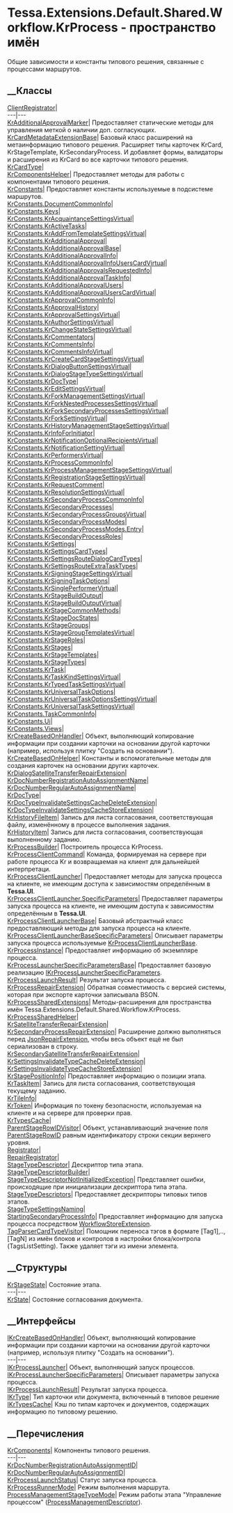 # Tessa.Extensions.Default.Shared.Workflow.KrProcess - пространство имён
Общие зависимости и константы типового решения, связанные с процессами
маршрутов.
##  __Классы
[ClientRegistrator](T_Tessa_Extensions_Default_Shared_Workflow_KrProcess_ClientRegistrator.htm)|  
---|---  
[KrAdditionalApprovalMarker](T_Tessa_Extensions_Default_Shared_Workflow_KrProcess_KrAdditionalApprovalMarker.htm)|
Предоставляет статические методы для управления меткой о наличии доп.
согласующих.  
[KrCardMetadataExtensionBase](T_Tessa_Extensions_Default_Shared_Workflow_KrProcess_KrCardMetadataExtensionBase.htm)|
Базовый класс расширений на метаинформацию типового решения. Расширяет типы
карточек KrCard, KrStageTemplate, KrSecondaryProcess. И добавляет формы,
валидаторы и расширения из KrCard во все карточки типового решения.  
[KrCardType](T_Tessa_Extensions_Default_Shared_Workflow_KrProcess_KrCardType.htm)|  
[KrComponentsHelper](T_Tessa_Extensions_Default_Shared_Workflow_KrProcess_KrComponentsHelper.htm)|
Предоставляет методы для работы с компонентами типового решения.  
[KrConstants](T_Tessa_Extensions_Default_Shared_Workflow_KrProcess_KrConstants.htm)|
Предоставляет константы используемые в подсистеме маршрутов.  
[KrConstants.DocumentCommonInfo](T_Tessa_Extensions_Default_Shared_Workflow_KrProcess_KrConstants_DocumentCommonInfo.htm)|  
[KrConstants.Keys](T_Tessa_Extensions_Default_Shared_Workflow_KrProcess_KrConstants_Keys.htm)|  
[KrConstants.KrAcquaintanceSettingsVirtual](T_Tessa_Extensions_Default_Shared_Workflow_KrProcess_KrConstants_KrAcquaintanceSettingsVirtual.htm)|  
[KrConstants.KrActiveTasks](T_Tessa_Extensions_Default_Shared_Workflow_KrProcess_KrConstants_KrActiveTasks.htm)|  
[KrConstants.KrAddFromTemplateSettingsVirtual](T_Tessa_Extensions_Default_Shared_Workflow_KrProcess_KrConstants_KrAddFromTemplateSettingsVirtual.htm)|  
[KrConstants.KrAdditionalApproval](T_Tessa_Extensions_Default_Shared_Workflow_KrProcess_KrConstants_KrAdditionalApproval.htm)|  
[KrConstants.KrAdditionalApprovalBase](T_Tessa_Extensions_Default_Shared_Workflow_KrProcess_KrConstants_KrAdditionalApprovalBase.htm)|  
[KrConstants.KrAdditionalApprovalInfo](T_Tessa_Extensions_Default_Shared_Workflow_KrProcess_KrConstants_KrAdditionalApprovalInfo.htm)|  
[KrConstants.KrAdditionalApprovalInfoUsersCardVirtual](T_Tessa_Extensions_Default_Shared_Workflow_KrProcess_KrConstants_KrAdditionalApprovalInfoUsersCardVirtual.htm)|  
[KrConstants.KrAdditionalApprovalsRequestedInfo](T_Tessa_Extensions_Default_Shared_Workflow_KrProcess_KrConstants_KrAdditionalApprovalsRequestedInfo.htm)|  
[KrConstants.KrAdditionalApprovalTaskInfo](T_Tessa_Extensions_Default_Shared_Workflow_KrProcess_KrConstants_KrAdditionalApprovalTaskInfo.htm)|  
[KrConstants.KrAdditionalApprovalUsers](T_Tessa_Extensions_Default_Shared_Workflow_KrProcess_KrConstants_KrAdditionalApprovalUsers.htm)|  
[KrConstants.KrAdditionalApprovalUsersCardVirtual](T_Tessa_Extensions_Default_Shared_Workflow_KrProcess_KrConstants_KrAdditionalApprovalUsersCardVirtual.htm)|  
[KrConstants.KrApprovalCommonInfo](T_Tessa_Extensions_Default_Shared_Workflow_KrProcess_KrConstants_KrApprovalCommonInfo.htm)|  
[KrConstants.KrApprovalHistory](T_Tessa_Extensions_Default_Shared_Workflow_KrProcess_KrConstants_KrApprovalHistory.htm)|  
[KrConstants.KrApprovalSettingsVirtual](T_Tessa_Extensions_Default_Shared_Workflow_KrProcess_KrConstants_KrApprovalSettingsVirtual.htm)|  
[KrConstants.KrAuthorSettingsVirtual](T_Tessa_Extensions_Default_Shared_Workflow_KrProcess_KrConstants_KrAuthorSettingsVirtual.htm)|  
[KrConstants.KrChangeStateSettingsVirtual](T_Tessa_Extensions_Default_Shared_Workflow_KrProcess_KrConstants_KrChangeStateSettingsVirtual.htm)|  
[KrConstants.KrCommentators](T_Tessa_Extensions_Default_Shared_Workflow_KrProcess_KrConstants_KrCommentators.htm)|  
[KrConstants.KrCommentsInfo](T_Tessa_Extensions_Default_Shared_Workflow_KrProcess_KrConstants_KrCommentsInfo.htm)|  
[KrConstants.KrCommentsInfoVirtual](T_Tessa_Extensions_Default_Shared_Workflow_KrProcess_KrConstants_KrCommentsInfoVirtual.htm)|  
[KrConstants.KrCreateCardStageSettingsVirtual](T_Tessa_Extensions_Default_Shared_Workflow_KrProcess_KrConstants_KrCreateCardStageSettingsVirtual.htm)|  
[KrConstants.KrDialogButtonSettingsVirtual](T_Tessa_Extensions_Default_Shared_Workflow_KrProcess_KrConstants_KrDialogButtonSettingsVirtual.htm)|  
[KrConstants.KrDialogStageTypeSettingsVirtual](T_Tessa_Extensions_Default_Shared_Workflow_KrProcess_KrConstants_KrDialogStageTypeSettingsVirtual.htm)|  
[KrConstants.KrDocType](T_Tessa_Extensions_Default_Shared_Workflow_KrProcess_KrConstants_KrDocType.htm)|  
[KrConstants.KrEditSettingsVirtual](T_Tessa_Extensions_Default_Shared_Workflow_KrProcess_KrConstants_KrEditSettingsVirtual.htm)|  
[KrConstants.KrForkManagementSettingsVirtual](T_Tessa_Extensions_Default_Shared_Workflow_KrProcess_KrConstants_KrForkManagementSettingsVirtual.htm)|  
[KrConstants.KrForkNestedProcessesSettingsVirtual](T_Tessa_Extensions_Default_Shared_Workflow_KrProcess_KrConstants_KrForkNestedProcessesSettingsVirtual.htm)|  
[KrConstants.KrForkSecondaryProcessesSettingsVirtual](T_Tessa_Extensions_Default_Shared_Workflow_KrProcess_KrConstants_KrForkSecondaryProcessesSettingsVirtual.htm)|  
[KrConstants.KrForkSettingsVirtual](T_Tessa_Extensions_Default_Shared_Workflow_KrProcess_KrConstants_KrForkSettingsVirtual.htm)|  
[KrConstants.KrHistoryManagementStageSettingsVirtual](T_Tessa_Extensions_Default_Shared_Workflow_KrProcess_KrConstants_KrHistoryManagementStageSettingsVirtual.htm)|  
[KrConstants.KrInfoForInitiator](T_Tessa_Extensions_Default_Shared_Workflow_KrProcess_KrConstants_KrInfoForInitiator.htm)|  
[KrConstants.KrNotificationOptionalRecipientsVirtual](T_Tessa_Extensions_Default_Shared_Workflow_KrProcess_KrConstants_KrNotificationOptionalRecipientsVirtual.htm)|  
[KrConstants.KrNotificationSettingVirtual](T_Tessa_Extensions_Default_Shared_Workflow_KrProcess_KrConstants_KrNotificationSettingVirtual.htm)|  
[KrConstants.KrPerformersVirtual](T_Tessa_Extensions_Default_Shared_Workflow_KrProcess_KrConstants_KrPerformersVirtual.htm)|  
[KrConstants.KrProcessCommonInfo](T_Tessa_Extensions_Default_Shared_Workflow_KrProcess_KrConstants_KrProcessCommonInfo.htm)|  
[KrConstants.KrProcessManagementStageSettingsVirtual](T_Tessa_Extensions_Default_Shared_Workflow_KrProcess_KrConstants_KrProcessManagementStageSettingsVirtual.htm)|  
[KrConstants.KrRegistrationStageSettingsVirtual](T_Tessa_Extensions_Default_Shared_Workflow_KrProcess_KrConstants_KrRegistrationStageSettingsVirtual.htm)|  
[KrConstants.KrRequestComment](T_Tessa_Extensions_Default_Shared_Workflow_KrProcess_KrConstants_KrRequestComment.htm)|  
[KrConstants.KrResolutionSettingsVirtual](T_Tessa_Extensions_Default_Shared_Workflow_KrProcess_KrConstants_KrResolutionSettingsVirtual.htm)|  
[KrConstants.KrSecondaryProcessCommonInfo](T_Tessa_Extensions_Default_Shared_Workflow_KrProcess_KrConstants_KrSecondaryProcessCommonInfo.htm)|  
[KrConstants.KrSecondaryProcesses](T_Tessa_Extensions_Default_Shared_Workflow_KrProcess_KrConstants_KrSecondaryProcesses.htm)|  
[KrConstants.KrSecondaryProcessGroupsVirtual](T_Tessa_Extensions_Default_Shared_Workflow_KrProcess_KrConstants_KrSecondaryProcessGroupsVirtual.htm)|  
[KrConstants.KrSecondaryProcessModes](T_Tessa_Extensions_Default_Shared_Workflow_KrProcess_KrConstants_KrSecondaryProcessModes.htm)|  
[KrConstants.KrSecondaryProcessModes.Entry](T_Tessa_Extensions_Default_Shared_Workflow_KrProcess_KrConstants_KrSecondaryProcessModes_Entry.htm)|  
[KrConstants.KrSecondaryProcessRoles](T_Tessa_Extensions_Default_Shared_Workflow_KrProcess_KrConstants_KrSecondaryProcessRoles.htm)|  
[KrConstants.KrSettings](T_Tessa_Extensions_Default_Shared_Workflow_KrProcess_KrConstants_KrSettings.htm)|  
[KrConstants.KrSettingsCardTypes](T_Tessa_Extensions_Default_Shared_Workflow_KrProcess_KrConstants_KrSettingsCardTypes.htm)|  
[KrConstants.KrSettingsRouteDialogCardTypes](T_Tessa_Extensions_Default_Shared_Workflow_KrProcess_KrConstants_KrSettingsRouteDialogCardTypes.htm)|  
[KrConstants.KrSettingsRouteExtraTaskTypes](T_Tessa_Extensions_Default_Shared_Workflow_KrProcess_KrConstants_KrSettingsRouteExtraTaskTypes.htm)|  
[KrConstants.KrSigningStageSettingsVirtual](T_Tessa_Extensions_Default_Shared_Workflow_KrProcess_KrConstants_KrSigningStageSettingsVirtual.htm)|  
[KrConstants.KrSigningTaskOptions](T_Tessa_Extensions_Default_Shared_Workflow_KrProcess_KrConstants_KrSigningTaskOptions.htm)|  
[KrConstants.KrSinglePerformerVirtual](T_Tessa_Extensions_Default_Shared_Workflow_KrProcess_KrConstants_KrSinglePerformerVirtual.htm)|  
[KrConstants.KrStageBuildOutput](T_Tessa_Extensions_Default_Shared_Workflow_KrProcess_KrConstants_KrStageBuildOutput.htm)|  
[KrConstants.KrStageBuildOutputVirtual](T_Tessa_Extensions_Default_Shared_Workflow_KrProcess_KrConstants_KrStageBuildOutputVirtual.htm)|  
[KrConstants.KrStageCommonMethods](T_Tessa_Extensions_Default_Shared_Workflow_KrProcess_KrConstants_KrStageCommonMethods.htm)|  
[KrConstants.KrStageDocStates](T_Tessa_Extensions_Default_Shared_Workflow_KrProcess_KrConstants_KrStageDocStates.htm)|  
[KrConstants.KrStageGroups](T_Tessa_Extensions_Default_Shared_Workflow_KrProcess_KrConstants_KrStageGroups.htm)|  
[KrConstants.KrStageGroupTemplatesVirtual](T_Tessa_Extensions_Default_Shared_Workflow_KrProcess_KrConstants_KrStageGroupTemplatesVirtual.htm)|  
[KrConstants.KrStageRoles](T_Tessa_Extensions_Default_Shared_Workflow_KrProcess_KrConstants_KrStageRoles.htm)|  
[KrConstants.KrStages](T_Tessa_Extensions_Default_Shared_Workflow_KrProcess_KrConstants_KrStages.htm)|  
[KrConstants.KrStageTemplates](T_Tessa_Extensions_Default_Shared_Workflow_KrProcess_KrConstants_KrStageTemplates.htm)|  
[KrConstants.KrStageTypes](T_Tessa_Extensions_Default_Shared_Workflow_KrProcess_KrConstants_KrStageTypes.htm)|  
[KrConstants.KrTask](T_Tessa_Extensions_Default_Shared_Workflow_KrProcess_KrConstants_KrTask.htm)|  
[KrConstants.KrTaskKindSettingsVirtual](T_Tessa_Extensions_Default_Shared_Workflow_KrProcess_KrConstants_KrTaskKindSettingsVirtual.htm)|  
[KrConstants.KrTypedTaskSettingsVirtual](T_Tessa_Extensions_Default_Shared_Workflow_KrProcess_KrConstants_KrTypedTaskSettingsVirtual.htm)|  
[KrConstants.KrUniversalTaskOptions](T_Tessa_Extensions_Default_Shared_Workflow_KrProcess_KrConstants_KrUniversalTaskOptions.htm)|  
[KrConstants.KrUniversalTaskOptionsSettingsVirtual](T_Tessa_Extensions_Default_Shared_Workflow_KrProcess_KrConstants_KrUniversalTaskOptionsSettingsVirtual.htm)|  
[KrConstants.KrUniversalTaskSettingsVirtual](T_Tessa_Extensions_Default_Shared_Workflow_KrProcess_KrConstants_KrUniversalTaskSettingsVirtual.htm)|  
[KrConstants.TaskCommonInfo](T_Tessa_Extensions_Default_Shared_Workflow_KrProcess_KrConstants_TaskCommonInfo.htm)|  
[KrConstants.Ui](T_Tessa_Extensions_Default_Shared_Workflow_KrProcess_KrConstants_Ui.htm)|  
[KrConstants.Views](T_Tessa_Extensions_Default_Shared_Workflow_KrProcess_KrConstants_Views.htm)|  
[KrCreateBasedOnHandler](T_Tessa_Extensions_Default_Shared_Workflow_KrProcess_KrCreateBasedOnHandler.htm)|
Объект, выполняющий копирование информации при создании карточки на основании
другой карточки (например, используя плитку "Создать на основании").  
[KrCreateBasedOnHelper](T_Tessa_Extensions_Default_Shared_Workflow_KrProcess_KrCreateBasedOnHelper.htm)|
Константы и вспомогательные методы для создания карточек на основании других
карточек.  
[KrDialogSatelliteTransferRepairExtension](T_Tessa_Extensions_Default_Shared_Workflow_KrProcess_KrDialogSatelliteTransferRepairExtension.htm)|  
[KrDocNumberRegistrationAutoAssignmentName](T_Tessa_Extensions_Default_Shared_Workflow_KrProcess_KrDocNumberRegistrationAutoAssignmentName.htm)|  
[KrDocNumberRegularAutoAssignmentName](T_Tessa_Extensions_Default_Shared_Workflow_KrProcess_KrDocNumberRegularAutoAssignmentName.htm)|  
[KrDocType](T_Tessa_Extensions_Default_Shared_Workflow_KrProcess_KrDocType.htm)|  
[KrDocTypeInvalidateSettingsCacheDeleteExtension](T_Tessa_Extensions_Default_Shared_Workflow_KrProcess_KrDocTypeInvalidateSettingsCacheDeleteExtension.htm)|  
[KrDocTypeInvalidateSettingsCacheStoreExtension](T_Tessa_Extensions_Default_Shared_Workflow_KrProcess_KrDocTypeInvalidateSettingsCacheStoreExtension.htm)|  
[KrHistoryFileItem](T_Tessa_Extensions_Default_Shared_Workflow_KrProcess_KrHistoryFileItem.htm)|
Запись для листа согласования, соответствующая файлу, изменённому в процессе
выполнения задания.  
[KrHistoryItem](T_Tessa_Extensions_Default_Shared_Workflow_KrProcess_KrHistoryItem.htm)|
Запись для листа согласования, соответствующая выполненному заданию.  
[KrProcessBuilder](T_Tessa_Extensions_Default_Shared_Workflow_KrProcess_KrProcessBuilder.htm)|
Построитель процесса KrProcess.  
[KrProcessClientCommand](T_Tessa_Extensions_Default_Shared_Workflow_KrProcess_KrProcessClientCommand.htm)|
Команда, формируемая на сервере при работе процесса Kr и возвращаемая на
клиент для дальнейшей интерпретаци.  
[KrProcessClientLauncher](T_Tessa_Extensions_Default_Shared_Workflow_KrProcess_KrProcessClientLauncher.htm)|
Предоставляет методы для запуска процесса на клиенте, не имеющим доступа к
зависимостям определённым в **Tessa.UI**.  
[KrProcessClientLauncher.SpecificParameters](T_Tessa_Extensions_Default_Shared_Workflow_KrProcess_KrProcessClientLauncher_SpecificParameters.htm)|
Предоставляет параметры запуска процесса на клиенте, не имеющим доступа к
зависимостям определённым в **Tessa.UI**.  
[KrProcessClientLauncherBase](T_Tessa_Extensions_Default_Shared_Workflow_KrProcess_KrProcessClientLauncherBase.htm)|
Базовый абстрактный класс предоставляющий методы для запуска процесса на
клиенте.  
[KrProcessClientLauncherBaseSpecificParameters](T_Tessa_Extensions_Default_Shared_Workflow_KrProcess_KrProcessClientLauncherBaseSpecificParameters.htm)|
Описывает параметры запуска процесса используемые
[KrProcessClientLauncherBase](T_Tessa_Extensions_Default_Shared_Workflow_KrProcess_KrProcessClientLauncherBase.htm).  
[KrProcessInstance](T_Tessa_Extensions_Default_Shared_Workflow_KrProcess_KrProcessInstance.htm)|
Предоставляет информацию об экземпляре процесса.  
[KrProcessLauncherSpecificParametersBase](T_Tessa_Extensions_Default_Shared_Workflow_KrProcess_KrProcessLauncherSpecificParametersBase.htm)|
Предоставляет базовую реализацию
[IKrProcessLauncherSpecificParameters](T_Tessa_Extensions_Default_Shared_Workflow_KrProcess_IKrProcessLauncherSpecificParameters.htm).  
[KrProcessLaunchResult](T_Tessa_Extensions_Default_Shared_Workflow_KrProcess_KrProcessLaunchResult.htm)|
Результат запуска процесса.  
[KrProcessRepairExtension](T_Tessa_Extensions_Default_Shared_Workflow_KrProcess_KrProcessRepairExtension.htm)|
Обратная совместимость с версией системы, которая при экспорте карточки
записывала BSON.  
[KrProcessSharedExtensions](T_Tessa_Extensions_Default_Shared_Workflow_KrProcess_KrProcessSharedExtensions.htm)|
Методы-расширения для пространства имён
Tessa.Extensions.Default.Shared.Workflow.KrProcess.  
[KrProcessSharedHelper](T_Tessa_Extensions_Default_Shared_Workflow_KrProcess_KrProcessSharedHelper.htm)|  
[KrSatelliteTransferRepairExtension](T_Tessa_Extensions_Default_Shared_Workflow_KrProcess_KrSatelliteTransferRepairExtension.htm)|  
[KrSecondaryProcessRepairExtension](T_Tessa_Extensions_Default_Shared_Workflow_KrProcess_KrSecondaryProcessRepairExtension.htm)|
Расширение должно выполняться перед
[JsonRepairExtension](T_Tessa_Extensions_Platform_Shared_Cards_JsonRepairExtension.htm),
чтобы весь объект ещё не был сериализован в строку.  
[KrSecondarySatelliteTransferRepairExtension](T_Tessa_Extensions_Default_Shared_Workflow_KrProcess_KrSecondarySatelliteTransferRepairExtension.htm)|  
[KrSettingsInvalidateTypeCacheDeleteExtension](T_Tessa_Extensions_Default_Shared_Workflow_KrProcess_KrSettingsInvalidateTypeCacheDeleteExtension.htm)|  
[KrSettingsInvalidateTypeCacheStoreExtension](T_Tessa_Extensions_Default_Shared_Workflow_KrProcess_KrSettingsInvalidateTypeCacheStoreExtension.htm)|  
[KrStagePositionInfo](T_Tessa_Extensions_Default_Shared_Workflow_KrProcess_KrStagePositionInfo.htm)|
Предоставляет информацию о позиции этапа.  
[KrTaskItem](T_Tessa_Extensions_Default_Shared_Workflow_KrProcess_KrTaskItem.htm)|
Запись для листа согласования, соответствующая текущему заданию.  
[KrTileInfo](T_Tessa_Extensions_Default_Shared_Workflow_KrProcess_KrTileInfo.htm)|  
[KrToken](T_Tessa_Extensions_Default_Shared_Workflow_KrProcess_KrToken.htm)|
Информация по токену безопасности, используемая на клиенте и на сервере для
проверки прав.  
[KrTypesCache](T_Tessa_Extensions_Default_Shared_Workflow_KrProcess_KrTypesCache.htm)|  
[ParentStageRowIDVisitor](T_Tessa_Extensions_Default_Shared_Workflow_KrProcess_ParentStageRowIDVisitor.htm)|
Объект, устанавливающий значение поля
[ParentStageRowID](F_Tessa_Extensions_Default_Shared_Workflow_KrProcess_KrConstants_Keys_ParentStageRowID.htm)
равным идентификатору строки секции верхнего уровня.  
[Registrator](T_Tessa_Extensions_Default_Shared_Workflow_KrProcess_Registrator.htm)|  
[RepairRegistrator](T_Tessa_Extensions_Default_Shared_Workflow_KrProcess_RepairRegistrator.htm)|  
[StageTypeDescriptor](T_Tessa_Extensions_Default_Shared_Workflow_KrProcess_StageTypeDescriptor.htm)|
Дескриптор типа этапа.  
[StageTypeDescriptorBuilder](T_Tessa_Extensions_Default_Shared_Workflow_KrProcess_StageTypeDescriptorBuilder.htm)|  
[StageTypeDescriptorNotInitializedException](T_Tessa_Extensions_Default_Shared_Workflow_KrProcess_StageTypeDescriptorNotInitializedException.htm)|
Представляет ошибки, происходящие при инициализации дескриптора типа этапа.  
[StageTypeDescriptors](T_Tessa_Extensions_Default_Shared_Workflow_KrProcess_StageTypeDescriptors.htm)|
Предоставляет дескрипторы типовых типов этапов.  
[StageTypeSettingsNaming](T_Tessa_Extensions_Default_Shared_Workflow_KrProcess_StageTypeSettingsNaming.htm)|  
[StartingSecondaryProcessInfo](T_Tessa_Extensions_Default_Shared_Workflow_KrProcess_StartingSecondaryProcessInfo.htm)|
Предоставляет информацию для запуска процесса посредством
[WorkflowStoreExtension](T_Tessa_Cards_Workflow_WorkflowStoreExtension.htm).  
[TagParserCardTypeVisitor](T_Tessa_Extensions_Default_Shared_Workflow_KrProcess_TagParserCardTypeVisitor.htm)|
Помощник переноса тэгов в формате [Tag1],..,[TagN] из имён блоков и контролов
в настройки блока/контрола (TagsListSetting). Также удаляет тэги из имени
элемента.  
## __Структуры
[KrStageState](T_Tessa_Extensions_Default_Shared_Workflow_KrProcess_KrStageState.htm)|
Состояние этапа.  
---|---  
[KrState](T_Tessa_Extensions_Default_Shared_Workflow_KrProcess_KrState.htm)|
Cостояние согласования документа.  
## __Интерфейсы
[IKrCreateBasedOnHandler](T_Tessa_Extensions_Default_Shared_Workflow_KrProcess_IKrCreateBasedOnHandler.htm)|
Объект, выполняющий копирование информации при создании карточки на основании
другой карточки (например, используя плитку "Создать на основании").  
---|---  
[IKrProcessLauncher](T_Tessa_Extensions_Default_Shared_Workflow_KrProcess_IKrProcessLauncher.htm)|
Объект, выполняющий запуск процессов.  
[IKrProcessLauncherSpecificParameters](T_Tessa_Extensions_Default_Shared_Workflow_KrProcess_IKrProcessLauncherSpecificParameters.htm)|
Описывает параметры запуска процесса.  
[IKrProcessLaunchResult](T_Tessa_Extensions_Default_Shared_Workflow_KrProcess_IKrProcessLaunchResult.htm)|
Результат запуска процесса.  
[IKrType](T_Tessa_Extensions_Default_Shared_Workflow_KrProcess_IKrType.htm)|
Тип карточки или документа, включенный в типовое решение  
[IKrTypesCache](T_Tessa_Extensions_Default_Shared_Workflow_KrProcess_IKrTypesCache.htm)|
Кэш по типам карточек и документов, содержащих информацию по типовому решению.  
## __Перечисления
[KrComponents](T_Tessa_Extensions_Default_Shared_Workflow_KrProcess_KrComponents.htm)|
Компоненты типового решения.  
---|---  
[KrDocNumberRegistrationAutoAssignmentID](T_Tessa_Extensions_Default_Shared_Workflow_KrProcess_KrDocNumberRegistrationAutoAssignmentID.htm)|  
[KrDocNumberRegularAutoAssignmentID](T_Tessa_Extensions_Default_Shared_Workflow_KrProcess_KrDocNumberRegularAutoAssignmentID.htm)|  
[KrProcessLaunchStatus](T_Tessa_Extensions_Default_Shared_Workflow_KrProcess_KrProcessLaunchStatus.htm)|
Статус запуска процесса.  
[KrProcessRunnerMode](T_Tessa_Extensions_Default_Shared_Workflow_KrProcess_KrProcessRunnerMode.htm)|
Режим выполнения маршрута.  
[ProcessManagementStageTypeMode](T_Tessa_Extensions_Default_Shared_Workflow_KrProcess_ProcessManagementStageTypeMode.htm)|
Режим работы этапа "Управление процессом"
([ProcessManagementDescriptor](F_Tessa_Extensions_Default_Shared_Workflow_KrProcess_StageTypeDescriptors_ProcessManagementDescriptor.htm)).
